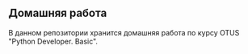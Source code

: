 ## Домашняя работа
В данном репозитории хранится домашняя работа по курсу OTUS "Python Developer. Basic".
